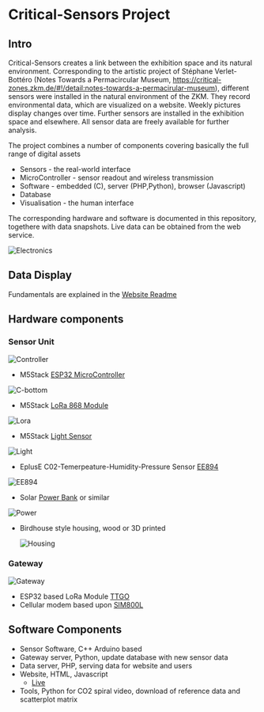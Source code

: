 # Critical-Sensors Project
## Intro
Critical-Sensors creates a link between the exhibition space and its natural environment. Corresponding to the artistic project of Stéphane Verlet-Bottéro (Notes Towards a Permacircular Museum, https://critical-zones.zkm.de/#!/detail:notes-towards-a-permacirular-museum), different sensors were installed in the natural environment of the ZKM. They record environmental data, which are visualized on a website. Weekly pictures display changes over time. Further sensors are installed in the exhibition space and elsewhere. All sensor data are freely available for further analysis.

The project combines a number of components covering basically the full range of digital assets
 * Sensors - the real-world interface
 * MicroController - sensor readout and wireless transmission
 * Software - embedded (C), server (PHP,Python), browser (Javascript)
 * Database
 * Visualisation - the human interface

The corresponding hardware and software is documented in this repository, togethere with data snapshots. Live data can be obtained from the web service.

![Electronics](https://raw.githubusercontent.com/digital-codes/critical-sensor/master/assets/setup2text.png)




## Data Display
Fundamentals are explained in the [Website Readme](https://github.com/digital-codes/critical-sensor/blob/master/website/readme.md)

## Hardware components
### Sensor Unit
  ![Controller](https://raw.githubusercontent.com/digital-codes/critical-sensor/master/assets/controller-side.jpg)
  
 * M5Stack [ESP32 MicroController](https://docs.m5stack.com/#/en/core/gray)
 
  ![C-bottom](https://raw.githubusercontent.com/digital-codes/critical-sensor/master/assets/controller-bottom.jpg)
  
 * M5Stack [LoRa 868 Module](https://docs.m5stack.com/#/en/module/lora868)
 
  ![Lora](https://raw.githubusercontent.com/digital-codes/critical-sensor/master/assets/lora-bottom.jpg)

 * M5Stack [Light Sensor](https://docs.m5stack.com/#/en/unit/light)
 
  ![Light](https://raw.githubusercontent.com/digital-codes/critical-sensor/master/assets/lightSensor.jpg)

 * EplusE C02-Temerpeature-Humidity-Pressure Sensor [EE894](http://downloads.epluse.com/fileadmin/data/product/ee894/datasheet_EE894.pdf)
 
  ![EE894](https://raw.githubusercontent.com/digital-codes/critical-sensor/master/assets/ee894.jpg)

 * Solar [Power Bank](https://www.pearl.de/a-PX2957-1420.shtml) or similar
 
  ![Power](https://raw.githubusercontent.com/digital-codes/critical-sensor/master/assets/powerBank.jpg)

* Birdhouse style housing, wood or 3D printed

  ![Housing](https://raw.githubusercontent.com/digital-codes/critical-sensor/master/assets/birdhouse-3d.png)

 ### Gateway
   ![Gateway](https://raw.githubusercontent.com/digital-codes/critical-sensor/master/assets/gateway.jpg)

  * ESP32 based LoRa Module [TTGO](http://www.lilygo.cn/prod_view.aspx?TypeId=50003&Id=1134&FId=t3:50003:3) 
  * Cellular modem based upon [SIM800L](https://www.simcom.com/product/SIM800.html) 
  
## Software Components
 * Sensor Software, C++ Arduino based 
 * Gateway server, Python, update database with new sensor data 
 * Data server, PHP, serving data for website and users 
 * Website, HTML, Javascript 
   * [Live](https://critical-sensors.de/) 
 * Tools, Python for CO2 spiral video, download of reference data and scatterplot matrix 
 
 

 
 
